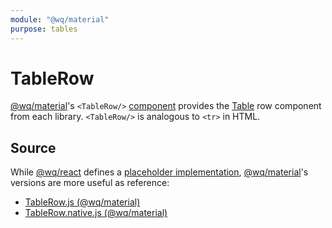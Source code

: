 ```yaml
---
module: "@wq/material"
purpose: tables
---
```


# TableRow

[@wq/material]'s `<TableRow/>` [component] provides the [Table][Table] row component from each library.  `<TableRow/>` is analogous to `<tr>` in HTML.

## Source

While [@wq/react] defines a [placeholder implementation][react-src], [@wq/material]'s versions are more useful as reference:

 * [TableRow.js (@wq/material)][material-src]
 * [TableRow.native.js (@wq/material)][material-native-src]

[component]: ./index.md
[@wq/react]: ../@wq/react.md
[@wq/material]: ../@wq/material.md
[Table]: ./Table.md

[react-src]: https://github.com/wq/wq.app/blob/main/packages/react/src/components/TableRow.js
[material-src]: https://github.com/wq/wq.app/blob/main/packages/material/src/components/TableRow.js
[material-native-src]: https://github.com/wq/wq.app/blob/main/packages/material/src/components/TableRow.native.js

